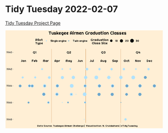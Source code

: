 # Tidy Tuesday 2022-02-07

[Tidy Tuesday Project Page](https://github.com/rfordatascience/tidytuesday/tree/master/data/2022/2022-02-08)

![](https://github.com/ncruickshank/nc_r_tidytuesday/blob/master/2022/2022-02-07%20-%20Tuskegee%20Airmen/Tuskegee-Airmen_files/figure-gfm/Tuskegee%20Graduations-1.png)
